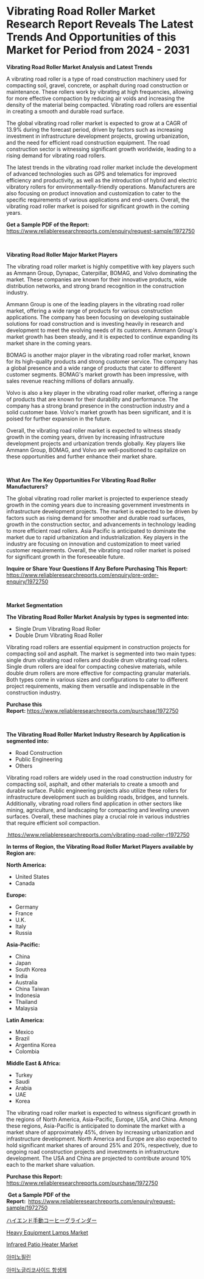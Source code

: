 <p><h1>Vibrating Road Roller Market Research Report Reveals The Latest Trends And Opportunities of this Market for Period from 2024 - 2031</h1></p><p><strong>Vibrating Road Roller Market Analysis and Latest Trends</strong></p>
<p><p>A vibrating road roller is a type of road construction machinery used for compacting soil, gravel, concrete, or asphalt during road construction or maintenance. These rollers work by vibrating at high frequencies, allowing for more effective compaction by reducing air voids and increasing the density of the material being compacted. Vibrating road rollers are essential in creating a smooth and durable road surface.</p><p>The global vibrating road roller market is expected to grow at a CAGR of 13.9% during the forecast period, driven by factors such as increasing investment in infrastructure development projects, growing urbanization, and the need for efficient road construction equipment. The road construction sector is witnessing significant growth worldwide, leading to a rising demand for vibrating road rollers.</p><p>The latest trends in the vibrating road roller market include the development of advanced technologies such as GPS and telematics for improved efficiency and productivity, as well as the introduction of hybrid and electric vibratory rollers for environmentally-friendly operations. Manufacturers are also focusing on product innovation and customization to cater to the specific requirements of various applications and end-users. Overall, the vibrating road roller market is poised for significant growth in the coming years.</p></p>
<p><strong>Get a Sample PDF of the Report:&nbsp;</strong> <a href="https://www.reliableresearchreports.com/enquiry/request-sample/1972750">https://www.reliableresearchreports.com/enquiry/request-sample/1972750</a></p>
<p>&nbsp;</p>
<p><strong>Vibrating Road Roller Major Market Players</strong></p>
<p><p>The vibrating road roller market is highly competitive with key players such as Ammann Group, Dynapac, Caterpillar, BOMAG, and Volvo dominating the market. These companies are known for their innovative products, wide distribution networks, and strong brand recognition in the construction industry.</p><p>Ammann Group is one of the leading players in the vibrating road roller market, offering a wide range of products for various construction applications. The company has been focusing on developing sustainable solutions for road construction and is investing heavily in research and development to meet the evolving needs of its customers. Ammann Group's market growth has been steady, and it is expected to continue expanding its market share in the coming years.</p><p>BOMAG is another major player in the vibrating road roller market, known for its high-quality products and strong customer service. The company has a global presence and a wide range of products that cater to different customer segments. BOMAG's market growth has been impressive, with sales revenue reaching millions of dollars annually.</p><p>Volvo is also a key player in the vibrating road roller market, offering a range of products that are known for their durability and performance. The company has a strong brand presence in the construction industry and a solid customer base. Volvo's market growth has been significant, and it is poised for further expansion in the future.</p><p>Overall, the vibrating road roller market is expected to witness steady growth in the coming years, driven by increasing infrastructure development projects and urbanization trends globally. Key players like Ammann Group, BOMAG, and Volvo are well-positioned to capitalize on these opportunities and further enhance their market share.</p></p>
<p>&nbsp;</p>
<p><strong>What Are The Key Opportunities For Vibrating Road Roller Manufacturers?</strong></p>
<p><p>The global vibrating road roller market is projected to experience steady growth in the coming years due to increasing government investments in infrastructure development projects. The market is expected to be driven by factors such as rising demand for smoother and durable road surfaces, growth in the construction sector, and advancements in technology leading to more efficient road rollers. Asia Pacific is anticipated to dominate the market due to rapid urbanization and industrialization. Key players in the industry are focusing on innovation and customization to meet varied customer requirements. Overall, the vibrating road roller market is poised for significant growth in the foreseeable future.</p></p>
<p><strong>Inquire or Share Your Questions If Any Before Purchasing This Report:</strong> <a href="https://www.reliableresearchreports.com/enquiry/pre-order-enquiry/1972750">https://www.reliableresearchreports.com/enquiry/pre-order-enquiry/1972750</a></p>
<p>&nbsp;</p>
<p><strong>Market Segmentation</strong></p>
<p><strong>The Vibrating Road Roller Market Analysis by types is segmented into:</strong></p>
<p><ul><li>Single Drum Vibrating Road Roller</li><li>Double Drum Vibrating Road Roller</li></ul></p>
<p><p>Vibrating road rollers are essential equipment in construction projects for compacting soil and asphalt. The market is segmented into two main types: single drum vibrating road rollers and double drum vibrating road rollers. Single drum rollers are ideal for compacting cohesive materials, while double drum rollers are more effective for compacting granular materials. Both types come in various sizes and configurations to cater to different project requirements, making them versatile and indispensable in the construction industry.</p></p>
<p><strong>Purchase this Report:&nbsp;</strong><a href="https://www.reliableresearchreports.com/purchase/1972750">https://www.reliableresearchreports.com/purchase/1972750</a></p>
<p>&nbsp;</p>
<p><strong>The Vibrating Road Roller Market Industry Research by Application is segmented into:</strong></p>
<p><ul><li>Road Construction</li><li>Public Engineering</li><li>Others</li></ul></p>
<p><p>Vibrating road rollers are widely used in the road construction industry for compacting soil, asphalt, and other materials to create a smooth and durable surface. Public engineering projects also utilize these rollers for infrastructure development such as building roads, bridges, and tunnels. Additionally, vibrating road rollers find application in other sectors like mining, agriculture, and landscaping for compacting and leveling uneven surfaces. Overall, these machines play a crucial role in various industries that require efficient soil compaction.</p></p>
<p><a href="https://www.reliableresearchreports.com/vibrating-road-roller-r1972750">&nbsp;https://www.reliableresearchreports.com/vibrating-road-roller-r1972750</a></p>
<p><strong>In terms of Region, the Vibrating Road Roller Market Players available by Region are:</strong></p>
<p>
    <p> <strong> North America: </strong>
        <ul>
            <li>United States</li>
            <li>Canada</li>
        </ul>
        </p> 
    <p> <strong> Europe: </strong>
        <ul>
            <li>Germany</li>
            <li>France</li>
            <li>U.K.</li>
            <li>Italy</li>
            <li>Russia</li>
        </ul>
        </p> 
    <p> <strong> Asia-Pacific: </strong>
        <ul>
            <li>China</li>
            <li>Japan</li>
            <li>South Korea</li>
            <li>India</li>
            <li>Australia</li>
            <li>China Taiwan</li>
            <li>Indonesia</li>
            <li>Thailand</li>
            <li>Malaysia</li>
        </ul>
        </p> 
    <p> <strong> Latin America: </strong>
        <ul>
            <li>Mexico</li>
            <li>Brazil</li>
            <li>Argentina Korea</li>
            <li>Colombia</li>
        </ul>
        </p> 
    <p> <strong> Middle East & Africa: </strong>
        <ul>
            <li>Turkey</li>
            <li>Saudi</li>
            <li>Arabia</li>
            <li>UAE</li>
            <li>Korea</li>
        </ul>
    </p>
    </p>
<p><p>The vibrating road roller market is expected to witness significant growth in the regions of North America, Asia-Pacific, Europe, USA, and China. Among these regions, Asia-Pacific is anticipated to dominate the market with a market share of approximately 45%, driven by increasing urbanization and infrastructure development. North America and Europe are also expected to hold significant market shares of around 25% and 20%, respectively, due to ongoing road construction projects and investments in infrastructure development. The USA and China are projected to contribute around 10% each to the market share valuation.</p></p>
<p><strong>Purchase this Report: </strong><a href="https://www.reliableresearchreports.com/purchase/1972750">https://www.reliableresearchreports.com/purchase/1972750</a></p>
<p>&nbsp;<strong>Get a Sample PDF of the Report:&nbsp;&nbsp;</strong><a href="https://www.reliableresearchreports.com/enquiry/request-sample/1972750">https://www.reliableresearchreports.com/enquiry/request-sample/1972750</a></p>
<p><strong></strong></p>
<p><p><a href="https://github.com/vtbvgl20191192/Market-Research-Report-List-1/blob/main/566968133808.md">ハイエンド手動コーヒーグラインダー</a></p><p><a href="https://github.com/derrinmiltonellis35gcl/Market-Research-Report-List-2/blob/main/heavy-equipment-lamps-market.md">Heavy Equipment Lamps Market</a></p><p><a href="https://issuu.com/reportprime-2/docs/infrared-patio-heater-market-size-2030.pptx">Infrared Patio Heater Market</a></p><p><a href="https://github.com/TrevorKruvalis5678/Market-Research-Report-List-1/blob/main/435682031089.md">아미노필린</a></p><p><a href="https://github.com/lzuwsfreyoq70/Market-Research-Report-List-1/blob/main/819660131088.md">아미노글리코사이드 항생제</a></p></p>